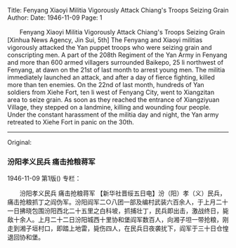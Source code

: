 Title: Fenyang Xiaoyi Militia Vigorously Attack Chiang's Troops Seizing Grain
Author:
Date: 1946-11-09
Page: 1

　　Fenyang Xiaoyi Militia
    Vigorously Attack Chiang's Troops Seizing Grain
    [Xinhua News Agency, Jin Sui, 5th] The Fenyang and Xiaoyi militias vigorously attacked the Yan puppet troops who were seizing grain and conscripting men. A part of the 208th Regiment of the Yan Army in Fenyang and more than 600 armed villagers surrounded Baikepo, 25 li northwest of Fenyang, at dawn on the 21st of last month to arrest young men. The militia immediately launched an attack, and after a day of fierce fighting, killed more than ten enemies. On the 22nd of last month, hundreds of Yan soldiers from Xiehe Fort, ten li west of Fenyang City, went to Xiangzitan area to seize grain. As soon as they reached the entrance of Xiangziyuan Village, they stepped on a landmine, killing and wounding four people. Under the constant harassment of the militia day and night, the Yan army retreated to Xiehe Fort in panic on the 30th.



<hr /> 

Original: 


### 汾阳孝义民兵  痛击抢粮蒋军

1946-11-09
第1版()
专栏：

　　汾阳孝义民兵
    痛击抢粮蒋军
    【新华社晋绥五日电】汾（阳）孝（义）民兵，痛击抢粮抓丁之阎伪军。汾阳阎军二○八团一部及编村武装六百余人，于上月二十一日拂晓包围汾阳西北二十五里之白科坡，抓捕壮丁，民兵即出击，激战终日，毙敌十余人。上月二十二日汾阳城西十里协和堡阎军数百人，向湘子坦一带抢粮，刚走到湘子垣村口，即踏上地雷，毙伤四人，在民兵日夜袭扰下，阎军于三十日仓惶退回协和堡。
